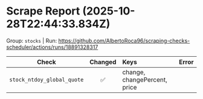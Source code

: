 # Scrape Report (2025-10-28T22:44:33.834Z)

Group: `stocks`  |  Run: https://github.com/AlbertoRoca96/scraping-checks-scheduler/actions/runs/18891328317

| Check | Changed | Keys | Error |
|---|:---:|:--|:--|
| `stock_ntdoy_global_quote` | ✅ | change, changePercent, price |  |
